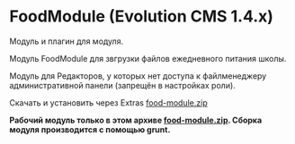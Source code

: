 # FoodModule (Evolution CMS 1.4.x)

Модуль и плагин для модуля.

Модуль FoodModule для звгрузки файлов ежедневного питания школы.

Модуль для Редакторов, у которых нет доступа к файлменеджеру административной панели (запрещён в настройках роли).

Скачать и установить через Extras [food-module.zip](food-module.zip?raw=true)

**Рабочий модуль только в этом архиве [food-module.zip](food-module.zip?raw=true). Сборка модуля производится с помощью grunt.**